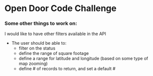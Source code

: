 # Open Door Code Challenge

### Some other things to work on:

I would like to have other filters available in the API
- The user should be able to:
  - filter on the status
  - define the range of square footage
  - define a range for latitude and longitude (based on some type of map zooming)
  - define # of records to return, and set a default #
